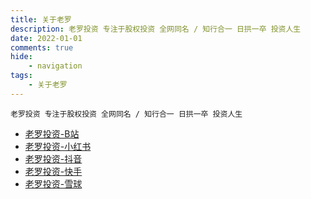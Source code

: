 ```yaml
---
title: 关于老罗
description: 老罗投资 专注于股权投资 全网同名 / 知行合一 日拱一卒 投资人生
date: 2022-01-01
comments: true
hide:
    - navigation
tags:
    - 关于老罗
---
```


```
老罗投资 专注于股权投资 全网同名 / 知行合一 日拱一卒 投资人生
```

+ [老罗投资-B站](https://space.bilibili.com/13200028)
+ [老罗投资-小红书](https://www.xiaohongshu.com/user/profile/5d45349f0000000011019124)
+ [老罗投资-抖音](https://www.douyin.com/user/MS4wLjABAAAAxz85Ktwm3fYOUklKLSeySC-ly9OSqgeCxd4S_7hWxwHAmrUqqK6o614A3ilZxojU)
+ [老罗投资-快手](https://www.kuaishou.com/profile/3xdxbtprmvggvcq)
+ [老罗投资-雪球](https://xueqiu.com/u/4447157568)